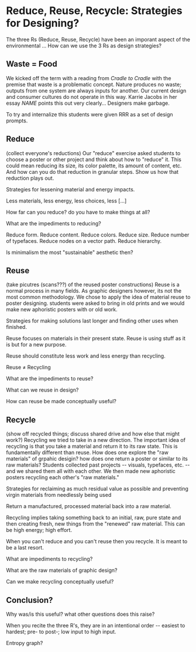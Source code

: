 # Reduce, Reuse, Recycle: Strategies for Designing?

The three Rs (Reduce, Reuse, Recycle) have been an imporant aspect of the environmental ... How can we use the 3 Rs as design strategies?

## Waste = Food
We kicked off the term with a reading from _Cradle to Cradle_ with the premise that waste is a problematic concept. Nature produces no waste; outputs from one system are always inputs for another. Our current design and consumer cultures do not operate in this way. Karrie Jacobs in her essay _NAME_ points this out very clearly… Designers make garbage.

To try and internalize this students were given RRR as a set of design prompts.

## Reduce
(collect everyone's reductions)
Our "reduce" exercise asked students to choose a poster or other project and think about how to "reduce" it. This could mean reducing its size, its color palette, its amount of content, etc. And how can you do that reduction in granular steps. Show us how that reduction plays out. 

Strategies for lessening material and energy impacts.

Less materials, less energy, less choices, less [...]

How far can you reduce? do you have to make things at all?

What are the impediments to reducing?

Reduce form. Reduce content. Reduce colors. Reduce size. Reduce number of typefaces. Reduce nodes on a vector path. Reduce hierarchy.

Is minimalism the most "sustainable" aesthetic then?

## Reuse
(take picutres (scans???) of the reused poster constructions)
Reuse is a normal process in many fields. As graphic designers however, its not the most common methodology. We chose to apply the idea of material reuse to poster designing. students were asked to bring in old prints and we would make new aphoristic posters with or old work.

Strategies for making solutions last longer and finding other uses when finished.

Reuse focuses on materials in their present state. Reuse is using stuff as it is but for a new purpose.

Reuse should constitute less work and less energy than recycling.

Reuse ≠ Recycling

What are the impediments to reuse?

What can we reuse in design?

How can reuse be made conceptually useful?

## Recycle
(show off recycled things; discuss shared drive and how else that might work?)
Recycling we tried to take in a new direction. The important idea of recycling is that you take a material and return it to its raw state. This is fundamentally different than reuse. How does one explore the "raw materials" of grpahic desigin? how does one return a poster or similar to its raw materials? Students collected past projects -- visuals, typefaces, etc. -- and we shared them all with each other. We then made new aphoristic posters recycling each other's "raw materials."

Strategies for reclaiming as much residual value as possible and preventing virgin materials from needlessly being used

Return a manufactured, processed material back into a raw material.

Recycling implies taking something back to an initial, raw, pure state and then creating fresh, new things from the "renewed" raw material. This can be high energy; high effort.

When you can't reduce and you can't reuse then you recycle. It is meant to be a last resort.

What are impediments to recycling?

What are the raw materials of graphic design?

Can we make recycling conceptually useful?

## Conclusion?
Why was/is this useful? what other questions does this raise?

When you recite the three R's, they are in an intentional order -- easiest to hardest; pre- to post-; low input to high input. 

Entropy graph?
